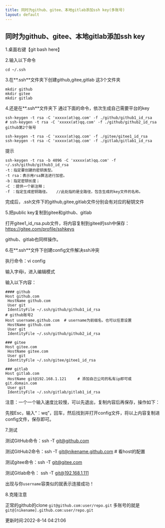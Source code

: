 ```yaml
---
title: 同时为github、gitee、本地gitlab添加ssh key(多账号)
layout: default
---
```


## 同时为github、gitee、本地gitlab添加ssh key

1.桌面右键【git bash here】

2.输入以下命令

```git
cd ~/.ssh
```
3.在**.ssh**文件夹下创建github,gitee,gitlab 这3个文件夹

```git
mkdir github
mkdir gitee
mkdir gitlab
```
4.还是在**.ssh**文件夹下 通过下面的命令，依次生成自己需要平台的key

```git
ssh-keygen -t rsa -C 'xxxxx(at)qq.com' -f ./github/github1_id_rsa
# ssh-keygen -t rsa -C 'xxxxx(at)qq.com' -f ./github/github2_id_rsa github第2个账号

ssh-keygen -t rsa -C 'xxxxx(at)qq.com' -f ./gitee/gitee1_id_rsa
ssh-keygen -t rsa -C 'xxxxx(at)qq.com' -f ./gitlab/gitlab1_id_rsa
```

提示

```text
ssh-keygen -t rsa -b 4096 -C 'xxxxx(at)qq.com' -f ~/.ssh/github/github3_id_rsa
-t：指定要创建的密钥类型。
-t rsa：表示用rsa算法进行加密。
-b：指定密钥长度；
-C ：提供一个新注释；
-f ：指定生成密钥路径。   //此处指的是全路径，包含生成的key文件的名称。
```
完成后，.ssh文件下的github,gitee,gitlab文件分别会有对应的秘钥文件


5.把public key复制到gitee和github、gitlab

打开gitee1_id_rsa.pub文件，将内容复制到gitee的ssh中保存：https://gitee.com/profile/sshkeys

github、gitlab也同样操作。

6.在**.ssh**文件下创建config文件解决ssh冲突

执行命令：vi config

输入字母i，进入编辑模式

输入以下内容：

```text
#### github
Host github.com
 HostName github.com
 User git
 IdentityFile ~/.ssh/github/github1_id_rsa
# github账号2
Host username.github.com  # username为前缀名，也可以任意设置
 HostName github.com
 User git
 IdentityFile ~/.ssh/github/github2_id_rsa

### gitee
Host gitee.com
 HostName gitee.com
 User git
 IdentityFile ~/.ssh/gitee/gitee1_id_rsa

### gitlab
Host gitlab.com
 HostName git@192.168.1.121 	# 添加自己公司的私有ip即可或 git.domain.com
 User git
 IdentityFile ~/.ssh/gitlab/gitlab1_id_rsa
```
注意：一个一个输入速度比较慢，可以先退出，复制内容后再保存，操作如下：

先按Esc，输入“：wq”，回车，然后找到并打开config文件，将以上内容复制进config文件，保存即可。



7.测试

测试GitHub命令：ssh -T git@github.com

测试GitHub2命令：ssh -T git@nikename.github.com # 看host的配置

测试gitee命令：ssh -T git@gitee.com

测试Gitlab命令： ssh -T git@192.168.1.111

出现与你`username`容类似的就表示连接成功！


8.克隆注意

正常的github的clone `git@github.com:user/repo.git`
多账号的就是 `git@[nikename].github.com:user/repo.git`

更新时间:2022-8-14 04:21:06